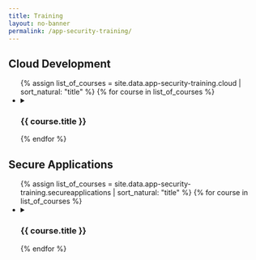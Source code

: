 ```yaml
---
title: Training
layout: no-banner
permalink: /app-security-training/
---
```


## Cloud Development

<p>
	<ul class="list-unstyled">
	{% assign list_of_courses = site.data.app-security-training.cloud | sort_natural: "title" %}
	{% for course in list_of_courses %}
	  <li>
	  <details>
		<summary>
		  <h3 id="{{ course.title | slugify }}">{{ course.title }}</h3>
		</summary>
		{{ course.details }}
	  </details>
	  </li>
	{% endfor %}
	</ul>
</p>

## Secure Applications

<p>
	<ul class="list-unstyled">
	{% assign list_of_courses = site.data.app-security-training.secureapplications | sort_natural: "title" %}
	{% for course in list_of_courses %}
	  <li>
	  <details>
		<summary>
		  <h3 id="{{ course.title | slugify }}">{{ course.title }}</h3>
		</summary>
		{{ course.details }}
	  </details>
	  </li>
	{% endfor %}
	</ul>
</p>
